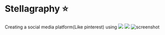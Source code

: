 ﻿# Stellagraphy ⭐
Creating a social media platform(Like pinterest) using 
<img src="https://img.shields.io/badge/Django-092E20?style=for-the-badge&logo=Django&logoColor=white"> <img src="https://img.shields.io/badge/Docker-2496ED?style=for-the-badge&logo=Docker&logoColor=white">
![screenshot](https://github.com/user-attachments/assets/c3572ba6-78e4-45f3-891d-e6e8d21801c8)
